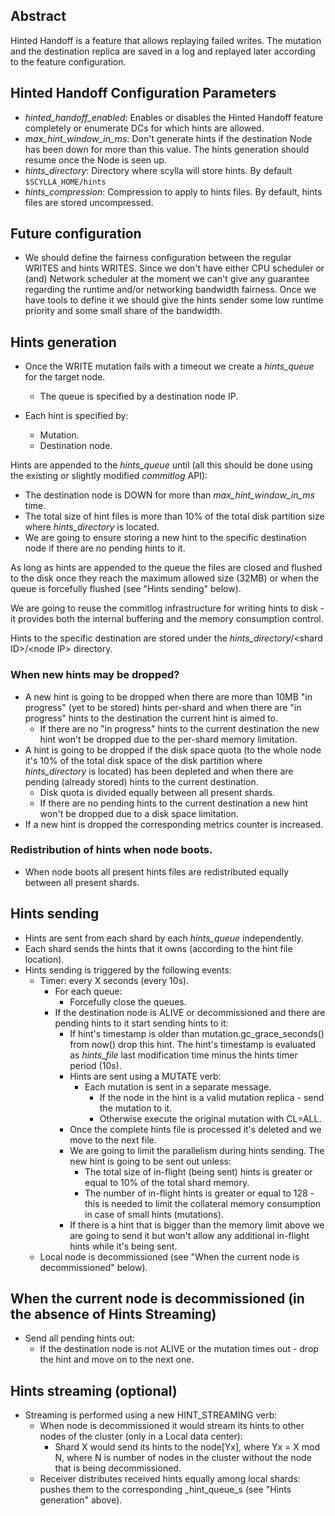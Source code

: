 ## Abstract
Hinted Handoff is a feature that allows replaying failed writes. The mutation and the destination replica are saved in a log and replayed later according to the feature configuration. 

## Hinted Handoff Configuration Parameters 
 * _hinted_handoff_enabled_: Enables or disables the Hinted Handoff feature completely or enumerate DCs for which hints are allowed.
 * _max_hint_window_in_ms_: Don't generate hints if the destination Node has been down for more than this value. The hints generation should resume once the Node is seen up.
 * _hints_directory_: Directory where scylla will store hints. By default `$SCYLLA_HOME/hints`
 * _hints_compression_: Compression to apply to hints files. By default, hints files are stored uncompressed.
 
## Future configuration
 * We should define the fairness configuration between the regular WRITES and hints WRITES.
   Since we don't have either CPU scheduler or (and) Network scheduler at the moment we can't give any guarantee regarding the runtime and/or networking bandwidth fairness.
   Once we have tools to define it we should give the hints sender some low runtime priority and some small share of the bandwidth.

## Hints generation
 * Once the WRITE mutation fails with a timeout we create a _hints_queue_ for the target node.
   * The queue is specified by a destination node IP.

 * Each hint is specified by:
   * Mutation.
   * Destination node.

Hints are appended to the _hints_queue_ until (all this should be done using the existing or slightly modified _commitlog_ API):
 * The destination node is DOWN for more than _max_hint_window_in_ms_ time.
 * The total size of hint files is more than 10% of the total disk partition size where _hints_directory_ is located.
 * We are going to ensure storing a new hint to the specific destination node if there are no pending hints to it.

As long as hints are appended to the queue the files are closed and flushed to the disk once they reach the maximum allowed size (32MB) or when the queue is forcefully flushed (see "Hints sending" below).

We are going to reuse the commitlog infrastructure for writing hints to disk - it provides both the internal buffering and the memory consumption control.

Hints to the specific destination are stored under the _hints_directory_/\<shard ID>/\<node IP> directory.

### When new hints may be dropped?
 * A new hint is going to be dropped when there are more than 10MB "in progress" (yet to be stored) hints per-shard and when there are  "in progress" hints to the destination the current hint is aimed to. 
   * If there are no "in progress" hints to the current destination the new hint won't be dropped due to the per-shard memory limitation.
 * A hint is going to be dropped if the disk space quota (to the whole node it's 10% of the total disk space of the disk partition where _hints_directory_ is located) has been depleted and when there are pending (already stored) hints to the current destination.
   * Disk quota is divided equally between all present shards.
   * If there are no pending hints to the current destination a new hint won't be dropped due to a disk space limitation. 
 * If a new hint is dropped the corresponding metrics counter is increased. 

### Redistribution of hints when node boots.
 * When node boots all present hints files are redistributed equally between all present shards.

## Hints sending
 * Hints are sent from each shard by each _hints_queue_ independently.
 * Each shard sends the hints that it owns (according to the hint file location).
 * Hints sending is triggered by the following events: 
   * Timer: every X seconds (every 10s).
     * For each queue:
       * Forcefully close the queues.
     * If the destination node is ALIVE or decommissioned and there are pending hints to it start sending hints to it:
       * If hint's timestamp is older than mutation.gc_grace_seconds() from now() drop this hint. The hint's timestamp is evaluated as _hints_file_ last modification time minus the hints timer period (10s).
       * Hints are sent using a MUTATE verb:
         * Each mutation is sent in a separate message.
           * If the node in the hint is a valid mutation replica - send the mutation to it.
           * Otherwise execute the original mutation with CL=ALL.
       * Once the complete hints file is processed it's deleted and we move to the next file.
       * We are going to limit the parallelism during hints sending. The new hint is going to be sent out unless:
         * The total size of in-flight (being sent) hints is greater or equal to 10% of the total shard memory.
         * The number of in-flight hints is greater or equal to 128 - this is needed to limit the collateral memory consumption in case of small hints (mutations).
       * If there is a hint that is bigger than the memory limit above we are going to send it but won't allow any additional in-flight hints while it's being sent. 
   * Local node is decommissioned (see "When the current node is decommissioned" below).

## When the current node is decommissioned (in the absence of Hints Streaming)
 * Send all pending hints out:
   * If the destination node is not ALIVE or the mutation times out - drop the hint and move on to the next one. 

## Hints streaming (optional)
 * Streaming is performed using a new HINT_STREAMING verb:
   * When node is decommissioned it would stream its hints to other nodes of the cluster (only in a Local data center):
     * Shard X would send its hints to the node[Yx], where Yx = X mod N, where N is number of nodes in the cluster without the node that is being decommissioned.
   * Receiver distributes received hints equally among local shards: pushes them to the corresponding _hint_queue_s (see "Hints generation" above).



